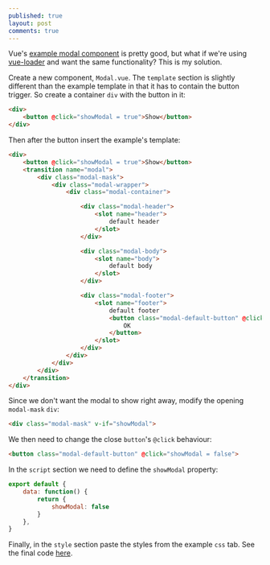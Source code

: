 ```yaml
---
published: true
layout: post
comments: true
---
```


Vue's [example modal component](https://vuejs.org/v2/examples/modal.html) is pretty good, but what if we're using [vue-loader](https://github.com/vuejs/vue-loader) and want the same functionality? This is my solution.

Create a new component, `Modal.vue`. The `template` section is slightly different than the example template in that it has to contain the button trigger. So create a container `div` with the button in it:

```html
<div>
    <button @click="showModal = true">Show</button>
</div>
```

Then after the button insert the example's template:

```html
<div>
    <button @click="showModal = true">Show</button>
    <transition name="modal">
        <div class="modal-mask">
            <div class="modal-wrapper">
                <div class="modal-container">

                    <div class="modal-header">
                        <slot name="header">
                            default header
                        </slot>
                    </div>

                    <div class="modal-body">
                        <slot name="body">
                            default body
                        </slot>
                    </div>

                    <div class="modal-footer">
                        <slot name="footer">
                            default footer
                            <button class="modal-default-button" @click="$emit('close')">
                                OK
                            </button>
                        </slot>
                    </div>
                </div>
            </div>
        </div>
    </transition>
</div>
```

Since we don't want the modal to show right away, modify the opening `modal-mask` `div`:

```html
<div class="modal-mask" v-if="showModal">
```

We then need to change the close `button`'s `@click` behaviour:

```html
<button class="modal-default-button" @click="showModal = false">
```

In the `script` section we need to define the `showModal` property:

```javascript
export default {
    data: function() {
        return {
            showModal: false
        }
    },
}
```

Finally, in the `style` section paste the styles from the example `css` tab. See the final code [here](https://github.com/unlikenesses/vue-modal).
